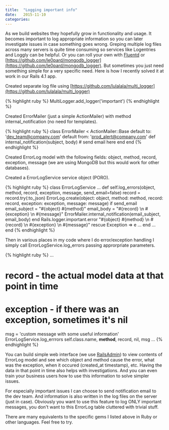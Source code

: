 ```yaml
---
title:  "Logging important info"
date:   2015-11-10
categories:
---
```


As we build websites they hopefully grow in functionality and usage.  It becomes important to log appropriate information so you can later investigate issues in case something goes wrong.  Greping multiple log files across many servers is quite time consuming so services like Logentries and Loggly can be helpful.  Or you can roll your own with [Fluentd](http://www.fluentd.org/) or [https://github.com/le0pard/mongodb_logger](https://github.com/le0pard/mongodb_logger).  But sometimes you just need something simple for a very specific need.  Here is how I recently solved it at work in our Rails 4.1 app.

Created separate log file using [https://github.com/lulalala/multi_logger](https://github.com/lulalala/multi_logger)

{% highlight ruby %}
MultiLogger.add_logger('important')
{% endhighlight %}

Created ErrorMailer (just a simple ActionMailer) with method internal_notification (no need for templates).

{% highlight ruby %}
class ErrorMailer < ActionMailer::Base
  default to: 'dev_team@company.com'
  default from: 'prod_alert@company.com'
  def internal_notification(subject, body)
    # send email here
  end
end
{% endhighlight %}

Created ErrorLog model with the following fields:  object, method, record, exception, message (we are using MongoDB but this would work for other databases).

Created a ErrorLogService service object (PORO).

{% highlight ruby %}
class ErrorLogService
  ...
  def self.log_errors(object, method, record, exception, message, send_email=false)
    record = record.try(:to_json)
    ErrorLog.create(object: object, method: method, record: record, exception: exception, message: message)
    if send_email
      email_subject = "#{object} #{method}"
      email_body = "#{record} \n #{exception} \n #{message}"
      ErrorMailer.internal_notification(email_subject, email_body)
    end
    Rails.logger.important.error "#{object} #{method} \n #{record} \n #{exception} \n #{message}"
  rescue Exception => e
    ...
  end
  ...
end
{% endhighlight %}

Then in various places in my code where I do error/exception handling I simply call ErrorLogService.log_errors passing approrpriate parameters.

{% highlight ruby %}
...
# record - the actual model data at that point in time
# exception - if there was an exception, sometimes it's nil
msg = 'custom message with some useful information'
ErrorLogService.log_errrors self.class.name, __method__, record, nil, msg
...
{% endhighlight %}

You can build simple web interface (we use [RailsAdmin](https://github.com/sferik/rails_admin)) to view contents of ErrorLog model and see which object and method cause the error, what was the exception, when it occured (created_at timestamp), etc.  Having the data in that point in time also helps with investigations.  And you can even train your business users how to use this information to solve simpler issues.  

For especially important issues I can choose to send notification email to the dev team.  And information is also written in the log files on the server (just in case).  Obviously you want to use this feature to log ONLY important messages, you don't want to this ErrorLog table cluttered with trivial stuff.  

There are many equivalents to the specific gems I listed above in Ruby or other languages.  Feel free to try.